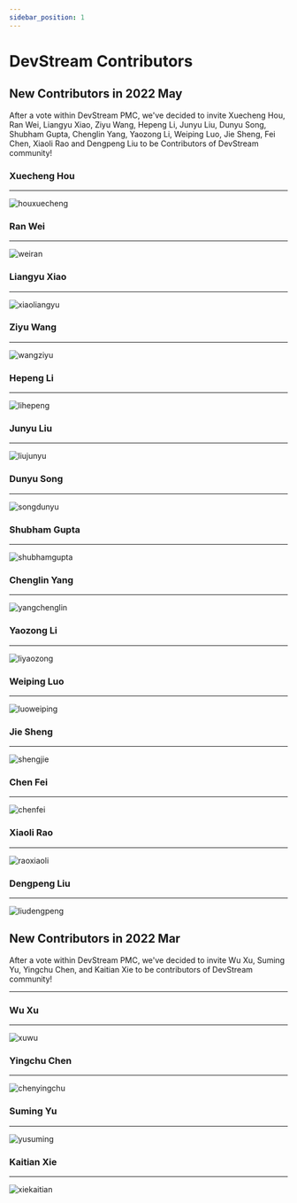 ```yaml
---
sidebar_position: 1
---
```


# DevStream Contributors

## New Contributors in 2022 May

After a vote within DevStream PMC, we've decided to invite Xuecheng Hou, Ran Wei, Liangyu Xiao, Ziyu Wang, Hepeng Li, Junyu Liu, Dunyu Song, Shubham Gupta, Chenglin Yang, Yaozong Li, Weiping Luo, Jie Sheng, Fei Chen, Xiaoli Rao and Dengpeng Liu to be Contributors of DevStream community!

### Xuecheng Hou

---

![houxuecheng](/img/community/contributor/contributors/houxuecheng.png)

### Ran Wei

---

![weiran](/img/community/contributor/contributors/weiran.png)

### Liangyu Xiao

---

![xiaoliangyu](/img/community/contributor/contributors/xiaoliangyu.png)

### Ziyu Wang

---

![wangziyu](/img/community/contributor/contributors/wangziyu.png)

### Hepeng Li

---

![lihepeng](/img/community/contributor/contributors/lihepeng.png)

### Junyu Liu

---

![liujunyu](/img/community/contributor/contributors/liujunyu.png)

### Dunyu Song

---

![songdunyu](/img/community/contributor/contributors/songdunyu.png)

### Shubham Gupta

---

![shubhamgupta](/img/community/contributor/contributors/shubhamgupta.png)

### Chenglin Yang

---

![yangchenglin](/img/community/contributor/contributors/yangchenglin.png)

### Yaozong Li

---

![liyaozong](/img/community/contributor/contributors/liyaozong.png)

### Weiping Luo

---

![luoweiping](/img/community/contributor/contributors/luoweiping.png)

### Jie Sheng

---

![shengjie](/img/community/contributor/contributors/shengjie.png)

### Chen Fei

---

![chenfei](/img/community/contributor/contributors/chenfei.png)

### Xiaoli Rao

---

![raoxiaoli](/img/community/contributor/contributors/raoxiaoli.png)

### Dengpeng Liu

---

![liudengpeng](/img/community/contributor/contributors/liudengpeng.png)

## New Contributors in 2022 Mar

After a vote within DevStream PMC, we've decided to invite Wu Xu, Suming Yu, Yingchu Chen, and Kaitian Xie to be contributors of DevStream community!

---

### Wu Xu

---

![xuwu](/img/community/contributor/contributors/xuwu.png)

### Yingchu Chen

---

![chenyingchu](/img/community/contributor/contributors/chenyingchu.png)

### Suming Yu

---

![yusuming](/img/community/contributor/contributors/yusuming.png)

### Kaitian Xie

---

![xiekaitian](/img/community/contributor/contributors/xiekaitian.png)
